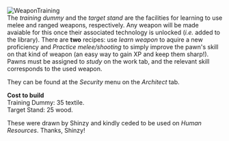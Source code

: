 ![WeaponTraining](https://i.imgur.com/W7lBKOr.png)\
The _training dummy_ and the _target stand_ are the facilities for learning to use melee and ranged weapons, respectively. Any weapon will be made avaiable for this once their associated technology is unlocked (_i.e._ added to the library). There are **two** recipes: use _learn weapon_ to aquire a new proficiency and _Practice melee/shooting_ to simply improve the pawn's skill on that kind of weapon (an easy way to gain XP and keep them sharp!). Pawns must be assigned to _study_ on the work tab, and the relevant skill corresponds to the used weapon.

They can be found at the _Security_ menu on the _Architect_ tab.

**Cost to build**\
Training Dummy: 35 textile.\
Target Stand: 25 wood.

These were drawn by Shinzy and kindly ceded to be used on _Human Resources_. Thanks, Shinzy!